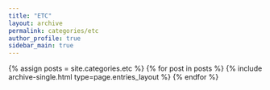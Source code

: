```yaml
---
title: "ETC"
layout: archive
permalink: categories/etc
author_profile: true
sidebar_main: true
---
```



{% assign posts = site.categories.etc %}
{% for post in posts %} {% include archive-single.html type=page.entries_layout %} {% endfor %}

